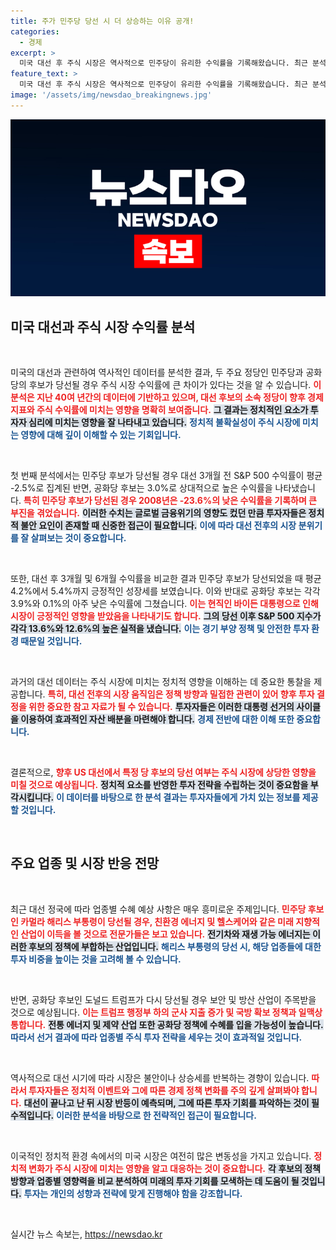 ```yaml
---
title: 주가 민주당 당선 시 더 상승하는 이유 공개!
categories:
  - 경제
excerpt: >
  미국 대선 후 주식 시장은 역사적으로 민주당이 유리한 수익률을 기록해왔습니다. 최근 분석에 따르면 민주당 후보 당선 시 S&P500이 평균 5.4% 상승한 반면, 공화당은 불과 0.1%에 그쳤습니다. 하반기 대선을 앞두고 어떤 변화가 있을지 주목됩니다!
feature_text: >
  미국 대선 후 주식 시장은 역사적으로 민주당이 유리한 수익률을 기록해왔습니다. 최근 분석에 따르면 민주당 후보 당선 시 S&P500이 평균 5.4% 상승한 반면, 공화당은 불과 0.1%에 그쳤습니다. 하반기 대선을 앞두고 어떤 변화가 있을지 주목됩니다!
image: '/assets/img/newsdao_breakingnews.jpg'
---
```


<p><img src="/assets/img/newsdao_breakingnews.jpg" alt="koreaapp 속보" /></p>

<h2 data-ke-size="size26">미국 대선과 주식 시장 수익률 분석</h2>

<p data-ke-size="size16">&nbsp;</p>

<p>미국의 대선과 관련하여 역사적인 데이터를 분석한 결과, 두 주요 정당인 민주당과 공화당의 후보가 당선될 경우 주식 시장 수익률에 큰 차이가 있다는 것을 알 수 있습니다. <b><span style="color: #ee2323;">이 분석은 지난 40여 년간의 데이터에 기반하고 있으며, 대선 후보의 소속 정당이 향후 경제 지표와 주식 수익률에 미치는 영향을 명확히 보여줍니다.</span></b> <b><span style="background-color: #21538527;">그 결과는 정치적인 요소가 투자자 심리에 미치는 영향을 잘 나타내고 있습니다.</span></b> <b><span style="color: #1a5490;">정치적 불확실성이 주식 시장에 미치는 영향에 대해 깊이 이해할 수 있는 기회입니다.</span></b></p>

<p data-ke-size="size16">&nbsp;</p>

<p>첫 번째 분석에서는 민주당 후보가 당선될 경우 대선 3개월 전 S&amp;P 500 수익률이 평균 -2.5%로 집계된 반면, 공화당 후보는 3.0%로 상대적으로 높은 수익률을 나타냈습니다. <b><span style="color: #ee2323;">특히 민주당 후보가 당선된 경우 2008년은 -23.6%의 낮은 수익률을 기록하며 큰 부진을 겪었습니다.</span></b> <b><span style="background-color: #21538527;">이러한 수치는 글로벌 금융위기의 영향도 컸던 만큼 투자자들은 정치적 불안 요인이 존재할 때 신중한 접근이 필요합니다.</span></b> <b><span style="color: #1a5490;">이에 따라 대선 전후의 시장 분위기를 잘 살펴보는 것이 중요합니다.</span></b></p>

<p data-ke-size="size16">&nbsp;</p>

<p>또한, 대선 후 3개월 및 6개월 수익률을 비교한 결과 민주당 후보가 당선되었을 때 평균 4.2%에서 5.4%까지 긍정적인 성장세를 보였습니다. 이와 반대로 공화당 후보는 각각 3.9%와 0.1%의 아주 낮은 수익률에 그쳤습니다. <b><span style="color: #ee2323;">이는 현직인 바이든 대통령으로 인해 시장이 긍정적인 영향을 받았음을 나타내기도 합니다.</span></b> <b><span style="background-color: #21538527;">그의 당선 이후 S&amp;P 500 지수가 각각 13.6%와 12.6%의 높은 실적을 냈습니다.</span></b> <b><span style="color: #1a5490;">이는 경기 부양 정책 및 안전한 투자 환경 때문일 것입니다.</span></b></p>

<p data-ke-size="size16">&nbsp;</p>

<p>과거의 대선 데이터는 주식 시장에 미치는 정치적 영향을 이해하는 데 중요한 통찰을 제공합니다. <b><span style="color: #ee2323;">특히, 대선 전후의 시장 움직임은 정책 방향과 밀접한 관련이 있어 향후 투자 결정을 위한 중요한 참고 자료가 될 수 있습니다.</span></b> <b><span style="background-color: #21538527;">투자자들은 이러한 대통령 선거의 사이클을 이용하여 효과적인 자산 배분을 마련해야 합니다.</span></b> <b><span style="color: #1a5490;">경제 전반에 대한 이해 또한 중요합니다.</span></b></p>

<p data-ke-size="size16">&nbsp;</p>

<p>결론적으로, <b><span style="color: #ee2323;">향후 US 대선에서 특정 당 후보의 당선 여부는 주식 시장에 상당한 영향을 미칠 것으로 예상됩니다.</span></b> <b><span style="background-color: #21538527;">정치적 요소를 반영한 투자 전략을 수립하는 것이 중요함을 부각시킵니다.</span></b> <b><span style="color: #1a5490;">이 데이터를 바탕으로 한 분석 결과는 투자자들에게 가치 있는 정보를 제공할 것입니다.</span></b></p>

<p data-ke-size="size16">&nbsp;</p>

<h2 data-ke-size="size26">주요 업종 및 시장 반응 전망</h2>

<p data-ke-size="size16">&nbsp;</p>

<p>최근 대선 정국에 따라 업종별 수혜 예상 사항은 매우 흥미로운 주제입니다. <b><span style="color: #ee2323;">민주당 후보인 카멀라 해리스 부통령이 당선될 경우, 친환경 에너지 및 헬스케어와 같은 미래 지향적인 산업이 이득을 볼 것으로 전문가들은 보고 있습니다.</span></b> <b><span style="background-color: #21538527;">전기차와 재생 가능 에너지는 이러한 후보의 정책에 부합하는 산업입니다.</span></b> <b><span style="color: #1a5490;">해리스 부통령의 당선 시, 해당 업종들에 대한 투자 비중을 높이는 것을 고려해 볼 수 있습니다.</span></b></p>

<p data-ke-size="size16">&nbsp;</p>

<p>반면, 공화당 후보인 도널드 트럼프가 다시 당선될 경우 보안 및 방산 산업이 주목받을 것으로 예상됩니다. <b><span style="color: #ee2323;">이는 트럼프 행정부 하의 군사 지출 증가 및 국방 확보 정책과 일맥상통합니다.</span></b> <b><span style="background-color: #21538527;">전통 에너지 및 제약 산업 또한 공화당 정책에 수혜를 입을 가능성이 높습니다.</span></b> <b><span style="color: #1a5490;">따라서 선거 결과에 따라 업종별 주식 투자 전략을 세우는 것이 효과적일 것입니다.</span></b></p>

<p data-ke-size="size16">&nbsp;</p>

<p>역사적으로 대선 시기에 따라 시장은 불안이나 상승세를 반복하는 경향이 있습니다. <b><span style="color: #ee2323;">따라서 투자자들은 정치적 이벤트와 그에 따른 경제 정책 변화를 주의 깊게 살펴봐야 합니다.</span></b> <b><span style="background-color: #21538527;">대선이 끝나고 난 뒤 시장 반등이 예측되며, 그에 따른 투자 기회를 파악하는 것이 필수적입니다.</span></b> <b><span style="color: #1a5490;">이러한 분석을 바탕으로 한 전략적인 접근이 필요합니다.</span></b></p>

<p data-ke-size="size16">&nbsp;</p>

<p>이국적인 정치적 환경 속에서의 미국 시장은 여전히 많은 변동성을 가지고 있습니다. <b><span style="color: #ee2323;">정치적 변화가 주식 시장에 미치는 영향을 알고 대응하는 것이 중요합니다.</span></b> <b><span style="background-color: #21538527;">각 후보의 정책 방향과 업종별 영향력을 비교 분석하여 미래의 투자 기회를 모색하는 데 도움이 될 것입니다.</span></b> <b><span style="color: #1a5490;">투자는 개인의 성향과 전략에 맞게 진행해야 함을 강조합니다.</span></b></p>

<p data-ke-size="size16">&nbsp;</p>
실시간 뉴스 속보는, <a href="https://newsdao.kr" rel="dofollow">https://newsdao.kr</a>


